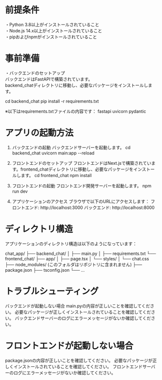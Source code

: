 # 前提条件
・Python 3.8以上がインストールされていること</br>
・Node.js 14.x以上がインストールされていること</br>
・pipおよびnpmがインストールされていること

# 事前準備
・バックエンドのセットアップ</br>
バックエンドはFastAPIで構築されています。</br>
backend_chatディレクトリに移動し、必要なパッケージをインストールします。

cd backend_chat
pip install -r requirements.txt

※以下はrequirements.txtファイルの内容です：
fastapi
uvicorn
pydantic

# アプリの起動方法
1. バックエンドの起動
バックエンドサーバーを起動します。
cd backend_chat
uvicorn main:app --reload

2. フロントエンドのセットアップ
フロントエンドはNext.jsで構築されています。frontend_chatディレクトリに移動し、必要なパッケージをインストールします。
cd frontend_chat
npm install

3. フロントエンドの起動
フロントエンド開発サーバーを起動します。
npm run dev

4. アプリケーションのアクセス
ブラウザで以下のURLにアクセスします：
フロントエンド: http://localhost:3000
バックエンド: http://localhost:8000


# ディレクトリ構造
アプリケーションのディレクトリ構造は以下のようになっています：

chat_app/
├── backend_chat/
│   ├── main.py
│   ├── requirements.txt
└── frontend_chat/
    ├── app/
    │   ├── page.tsx
    │   └── styles/
    │       └── chat.css
    ├── node_modules/ (このフォルダはリポジトリに含まれません)
    ├── package.json
    ├── tsconfig.json
    └── ...

# トラブルシューティング
バックエンドが起動しない場合
main.pyの内容が正しいことを確認してください。
必要なパッケージが正しくインストールされていることを確認してください。
バックエンドサーバーのログにエラーメッセージがないか確認してください。

# フロントエンドが起動しない場合
package.jsonの内容が正しいことを確認してください。
必要なパッケージが正しくインストールされていることを確認してください。
フロントエンドサーバーのログにエラーメッセージがないか確認してください。
